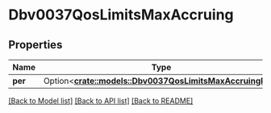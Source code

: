 # Dbv0037QosLimitsMaxAccruing

## Properties

Name | Type | Description | Notes
------------ | ------------- | ------------- | -------------
**per** | Option<[**crate::models::Dbv0037QosLimitsMaxAccruingPer**](dbv0_0_37_qos_limits_max_accruing_per.md)> |  | [optional]

[[Back to Model list]](../README.md#documentation-for-models) [[Back to API list]](../README.md#documentation-for-api-endpoints) [[Back to README]](../README.md)


